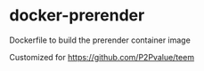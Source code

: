 # docker-prerender

Dockerfile to build the prerender container image

Customized for https://github.com/P2Pvalue/teem
